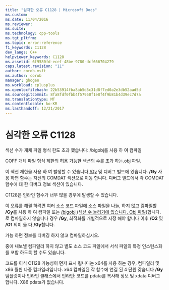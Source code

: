 ```yaml
---
title: "심각한 오류 C1128 | Microsoft Docs"
ms.custom: 
ms.date: 11/04/2016
ms.reviewer: 
ms.suite: 
ms.technology: cpp-tools
ms.tgt_pltfrm: 
ms.topic: error-reference
f1_keywords: C1128
dev_langs: C++
helpviewer_keywords: C1128
ms.assetid: 6f9580fd-ecef-48be-9780-dcf666704279
caps.latest.revision: "11"
author: corob-msft
ms.author: corob
manager: ghogen
ms.workload: cplusplus
ms.openlocfilehash: 22b53914fba8ab5d5c31d8f7ed0a2e3db52aad5d
ms.sourcegitcommit: 8fa8fdf0fbb4f57950f1e8f4f9b81b4d39ec7d7a
ms.translationtype: MT
ms.contentlocale: ko-KR
ms.lasthandoff: 12/21/2017
---
```

# <a name="fatal-error-c1128"></a>심각한 오류 C1128
섹션 수가 개체 파일 형식 한도 초과 했습니다: /bigobj를 사용 하 여 컴파일  
  
 COFF 개체 파일 형식 제한의 허용 가능한 섹션의 수를 초과 하는.obj 파일.  
  
 이 섹션 제한을 사용 하 여 발생할 수 있습니다 [/Gy](../../build/reference/gy-enable-function-level-linking.md) 및 디버그 빌드에 있습니다. **/Gy** 사용 하면 함수는 자신의 COMDAT 섹션으로 이동 합니다. 디버그 빌드에서 각 COMDAT 함수에 대 한 디버그 정보 섹션이 있습니다.  
  
 C1128은 인라인 함수가 너무 많을 경우에 발생할 수 있습니다.  
  
 이 오류를 해결 하려면 여러 소스 코드 파일에 소스 파일을 나눌, 하지 않고 컴파일할 **/Gy**를 사용 하 여 컴파일 또는 [/bigobj (섹션 수 늘리기에 있습니다. Obj 파일)](../../build/reference/bigobj-increase-number-of-sections-in-dot-obj-file.md)합니다.  로 컴파일하지 않습니다 경우 **/Gy**, 최적화를 개별적으로 지정 해야 합니다 이후 **/O2** 및 **/O1** 의미 둘 다 **/Gy**합니다.  
  
 가능 하면 정보를 디버깅 하지 않고 컴파일하십시오.  
  
 중에 내보낼 컴파일러 하지 않고 별도 소스 코드 파일에서 서식 파일의 특정 인스턴스화를 포함 하도록 할 수도 있습니다.  
  
 코드를 이식 C1128 가능성이 먼저 표시 됩니다는 x64를 사용 하는 경우, 컴파일러 및 x86 훨씬 나중 컴파일러입니다. x64 컴파일된 각 함수에 연결 된 4 단원 갖습니다 **/Gy** 템플릿이나 인라인 클래스에서 인라인: 코드를 pdata를 복사해 정보 및 xdata 디버그 합니다.  X86 pdata가 없습니다.